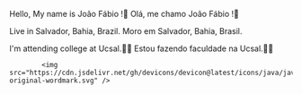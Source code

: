 Hello, My name is João Fábio !👋
Olá, me chamo João Fábio !👋

Live in Salvador, Bahia, Brazil.
Moro em Salvador, Bahia, Brasil.

I'm attending college at Ucsal.👨‍🎓
Estou fazendo faculdade na Ucsal.👨‍🎓


            <img src="https://cdn.jsdelivr.net/gh/devicons/devicon@latest/icons/java/java-original-wordmark.svg" />
